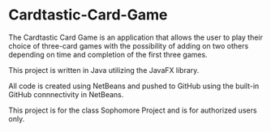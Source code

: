 # Cardtastic-Card-Game
The Cardtastic Card Game is an application that allows the user to play their choice of three-card games with the possibility of adding on two others depending on time and completion of the first three games. 

This project is written in Java utilizing the JavaFX library.

All code is created using NetBeans and pushed to GitHub using the built-in GitHub connnectivity in NetBeans.

This project is for the class Sophomore Project and is for authorized users only.
